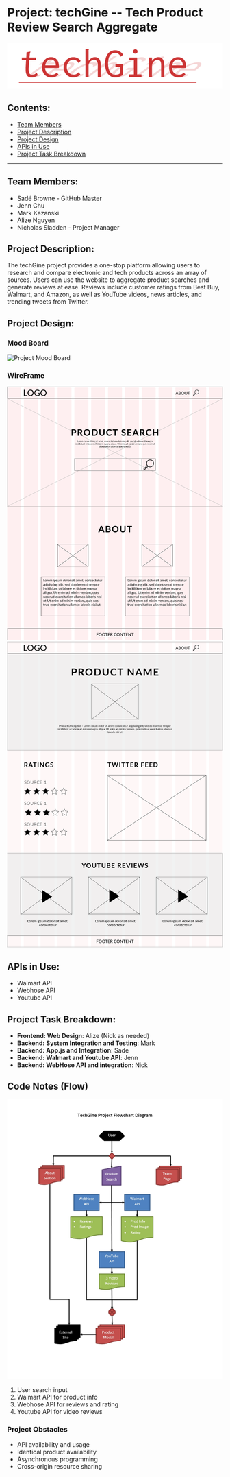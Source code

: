 # Project: **techGine** -- Tech Product Review Search Aggregate

<p align="center">
    <img src="assets/images/techGinelogo1.png">
</p>

## Contents:
* [Team Members](#team-members)
* [Project Description](#project-description)
* [Project Design](#project-design)
* [APIs in Use](#apis-in-use)
* [Project Task Breakdown](#project-task-breakdown)
___

## Team Members:
* Sadé Browne - GitHub Master
* Jenn Chu
* Mark Kazanski
* Alize Nguyen
* Nicholas Sladden - Project Manager

## Project Description:

The techGine project provides a one-stop platform allowing users to research and compare electronic and tech products across an array of sources. Users can use the website to aggregate product searches and generate reviews at ease. Reviews include customer ratings from Best Buy, Walmart, and Amazon, as well as YouTube videos, news articles, and trending tweets from Twitter.

## Project Design:

### Mood Board
![Project Mood Board](assets/images/Moodboard-ProjectOne-01.png)

### WireFrame
![Project Main Page Wireframe](assets/images/wireframe-02.png)
![Project Review Page Wireframe](assets/images/productpage-01.png)

## APIs in Use:
* Walmart API
* Webhose API
* Youtube API

## Project Task Breakdown:

* **Frontend: Web Design**: Alize (Nick as needed)
* **Backend: System Integration and Testing**: Mark
* **Backend: App.js and Integration**: Sade
* **Backend: Walmart and Youtube API**: Jenn
* **Backend: WebHose API and integration**: Nick

## Code Notes (Flow)

<p align="center">
    <img src="assets/images/techGine-Project-Flow-Chart.jpg">
</p>

1. User search input
2. Walmart API for product info
3. Webhose API for reviews and rating
4. Youtube API for video reviews

### Project Obstacles
* API availability and usage
* Identical product availability
* Asynchronous programming
* Cross-origin resource sharing